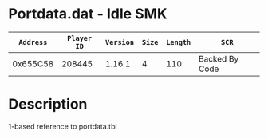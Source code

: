 # Portdata.dat - Idle SMK

| `Address` | `Player ID` | `Version` | `Size` | `Length` | `SCR` |
| ---------- | ----------- | --------- | ------ | -------- | ---- |
| 0x655C58 | 208445 | 1.16.1 | 4 | 110 | Backed By Code |

# Description

1-based reference to portdata.tbl